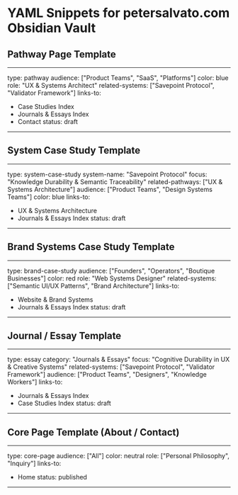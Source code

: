 
# YAML Snippets for petersalvato.com Obsidian Vault

## Pathway Page Template
---
type: pathway
audience: ["Product Teams", "SaaS", "Platforms"]
color: blue
role: "UX & Systems Architect"
related-systems: ["Savepoint Protocol", "Validator Framework"]
links-to:
  - Case Studies Index
  - Journals & Essays Index
  - Contact
status: draft
---

## System Case Study Template
---
type: system-case-study
system-name: "Savepoint Protocol"
focus: "Knowledge Durability & Semantic Traceability"
related-pathways: ["UX & Systems Architecture"]
audience: ["Product Teams", "Design Systems Teams"]
color: blue
links-to:
  - UX & Systems Architecture
  - Journals & Essays Index
status: draft
---

## Brand Systems Case Study Template
---
type: brand-case-study
audience: ["Founders", "Operators", "Boutique Businesses"]
color: red
role: "Web Systems Designer"
related-systems: ["Semantic UI/UX Patterns", "Brand Architecture"]
links-to:
  - Website & Brand Systems
  - Journals & Essays Index
status: draft
---

## Journal / Essay Template
---
type: essay
category: "Journals & Essays"
focus: "Cognitive Durability in UX & Creative Systems"
related-systems: ["Savepoint Protocol", "Validator Framework"]
audience: ["Product Teams", "Designers", "Knowledge Workers"]
links-to:
  - Journals & Essays Index
  - Case Studies Index
status: draft
---

## Core Page Template (About / Contact)
---
type: core-page
audience: ["All"]
color: neutral
role: ["Personal Philosophy", "Inquiry"]
links-to:
  - Home
status: published
---
